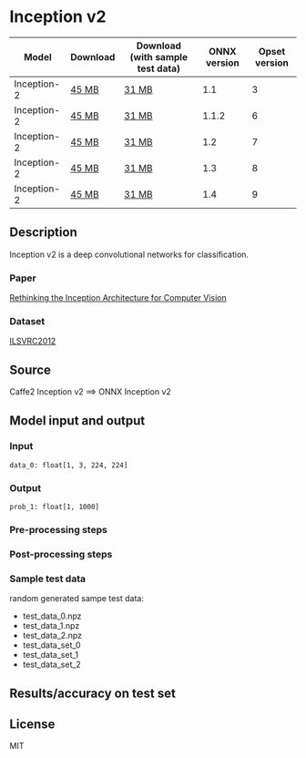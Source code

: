 # Inception v2

|Model        |Download  |Download (with sample test data)| ONNX version |Opset version|
| ------------- | ------------- | ------------- | ------------- | ------------- |
|Inception-2| [45 MB](model/inception-v2-3.onnx)  |  [31 MB](model/inception-v2-3.tar.gz) |  1.1 | 3|
|Inception-2| [45 MB](model/inception-v2-6.onnx)  |  [31 MB](model/inception-v2-6.tar.gz) |  1.1.2 | 6|
|Inception-2| [45 MB](model/inception-v2-7.onnx)  |  [31 MB](model/inception-v2-7.tar.gz) |  1.2 | 7|
|Inception-2| [45 MB](model/inception-v2-8.onnx)  |  [31 MB](model/inception-v2-8.tar.gz) |  1.3 | 8|
|Inception-2| [45 MB](model/inception-v2-9.onnx)  |  [31 MB](model/inception-v2-9.tar.gz) |  1.4 | 9|

## Description
Inception v2 is a deep convolutional networks for classification.

### Paper
[Rethinking the Inception Architecture for Computer Vision](https://arxiv.org/abs/1512.00567)

### Dataset
[ILSVRC2012](http://www.image-net.org/challenges/LSVRC/2012/)

## Source
Caffe2 Inception v2 ==> ONNX Inception v2

## Model input and output
### Input
```
data_0: float[1, 3, 224, 224]
```
### Output
```
prob_1: float[1, 1000]
```
### Pre-processing steps
### Post-processing steps
### Sample test data
random generated sampe test data:
- test_data_0.npz
- test_data_1.npz
- test_data_2.npz
- test_data_set_0
- test_data_set_1
- test_data_set_2

## Results/accuracy on test set

## License
MIT
